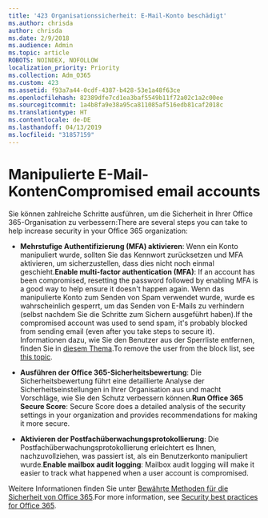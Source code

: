 ```yaml
---
title: '423 Organisationssicherheit: E-Mail-Konto beschädigt'
ms.author: chrisda
author: chrisda
ms.date: 2/9/2018
ms.audience: Admin
ms.topic: article
ROBOTS: NOINDEX, NOFOLLOW
localization_priority: Priority
ms.collection: Adm_O365
ms.custom: 423
ms.assetid: f93a7a44-0cdf-4387-b428-53e1a48f63ce
ms.openlocfilehash: 82389dfe7cd1ea3baf5549b11f72a02c1a2c00ee
ms.sourcegitcommit: 1a4b8fa9e38a95ca811085af516edb81caf2018c
ms.translationtype: HT
ms.contentlocale: de-DE
ms.lasthandoff: 04/13/2019
ms.locfileid: "31857159"
---
```

# <a name="compromised-email-accounts"></a><span data-ttu-id="5fe82-102">Manipulierte E-Mail-Konten</span><span class="sxs-lookup"><span data-stu-id="5fe82-102">Compromised email accounts</span></span>

<span data-ttu-id="5fe82-103">Sie können zahlreiche Schritte ausführen, um die Sicherheit in Ihrer Office 365-Organisation zu verbessern:</span><span class="sxs-lookup"><span data-stu-id="5fe82-103">There are several steps you can take to help increase security in your Office 365 organization:</span></span>

- <span data-ttu-id="5fe82-104">**Mehrstufige Authentifizierung (MFA) aktivieren**: Wenn ein Konto manipuliert wurde, sollten Sie das Kennwort zurücksetzen und MFA aktivieren, um sicherzustellen, dass dies nicht noch einmal geschieht.</span><span class="sxs-lookup"><span data-stu-id="5fe82-104">**Enable multi-factor authentication (MFA)**: If an account has been compromised, resetting the password followed by enabling MFA is a good way to help ensure it doesn't happen again.</span></span> <span data-ttu-id="5fe82-105">Wenn das manipulierte Konto zum Senden von Spam verwendet wurde, wurde es wahrscheinlich gesperrt, um das Senden von E-Mails zu verhindern (selbst nachdem Sie die Schritte zum Sichern ausgeführt haben).</span><span class="sxs-lookup"><span data-stu-id="5fe82-105">If the compromised account was used to send spam, it's probably blocked from sending email (even after you take steps to secure it).</span></span> <span data-ttu-id="5fe82-106">Informationen dazu, wie Sie den Benutzer aus der Sperrliste entfernen, finden Sie in [diesem Thema](https://technet.microsoft.com/library/ms.exch.eac.actioncenter.aspx).</span><span class="sxs-lookup"><span data-stu-id="5fe82-106">To remove the user from the block list, see [this topic](https://technet.microsoft.com/library/ms.exch.eac.actioncenter.aspx).</span></span>

- <span data-ttu-id="5fe82-107">**Ausführen der Office 365-Sicherheitsbewertung**: Die Sicherheitsbewertung führt eine detaillierte Analyse der Sicherheitseinstellungen in Ihrer Organisation aus und macht Vorschläge, wie Sie den Schutz verbessern können.</span><span class="sxs-lookup"><span data-stu-id="5fe82-107">**Run Office 365 Secure Score**: Secure Score does a detailed analysis of the security settings in your organization and provides recommendations for making it more secure.</span></span>

- <span data-ttu-id="5fe82-108">**Aktivieren der Postfachüberwachungsprotokollierung**: Die Postfachüberwachungsprotokollierung erleichtert es Ihnen, nachzuvollziehen, was passiert ist, als ein Benutzerkonto manipuliert wurde.</span><span class="sxs-lookup"><span data-stu-id="5fe82-108">**Enable mailbox audit logging**: Mailbox audit logging will make it easier to track what happened when a user account is compromised.</span></span>

<span data-ttu-id="5fe82-109">Weitere Informationen finden Sie unter [Bewährte Methoden für die Sicherheit von Office 365](https://support.office.com/article/9295e396-e53d-49b9-ae9b-0b5828cdedc3.aspx).</span><span class="sxs-lookup"><span data-stu-id="5fe82-109">For more information, see [Security best practices for Office 365](https://support.office.com/article/9295e396-e53d-49b9-ae9b-0b5828cdedc3.aspx).</span></span>
